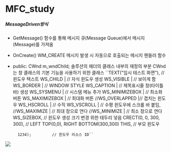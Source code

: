 # MFC_study



##### MessageDriven방식
-  GetMessage()
함수를 통해 메시지 큐(Message Queue)에서 메시지(Message)를 가져옴

- OnCreate() 
WM_CREATE 메시지 발생 시 자동으로 호출되는 메시지 핸들러 함수

- public:  CWnd m_wndChild;
솔루션의 헤더의 클래스 내부의 재정의 부분
CWnd는 창 클래스의 기본 기능을 사용하기 위한 클래스
``TEXT("임시 테스트 화면"),  //윈도우 텍스트
		WS_CHILD |     // 자식 윈도우 생성 
		WS_VISIBLE |    // 보이게 함
		WS_BORDER |    // WINDOW STYLE
		WS_CAPTION |    // 제목표시줄 창(타이틀 바) 생성
		WS_SYSMENU |    // 시스템 메뉴 추가
		WS_MINIMIZEBOX |    // 최소화 버튼
		WS_MAXIMIZEBOX |    // 최대화 버튼 
		//WS_OVERLAPPED |// 겹치는 윈도우
		WS_HSCROLL |    // 수직 
		WS_VSCROLL |    // 수평 윈도우에 스크롤 바 붙임,
		//WS_MAXIMIZE |    // 최대 창으로 연다
		//WS_MINIMIZE |    // 최소 창으로 연다
		WS_SIZEBOX,    // 윈도우 생성 크기 변경 위한 테두리 넣음
		CRECT(0, 0, 300, 300), // LEFT TOP(0,0), RIGHT BOTTOM(300,300)
		THIS,        // 부모 윈도우

		1234);         // 윈도우 리소스 ID``


![](https://t1.daumcdn.net/cfile/tistory/19530E3B4D5AE3AD1F)


<img src="https://t1.daumcdn.net/cfile/tistory/1360C3424D5AE3AD21" alt="">
